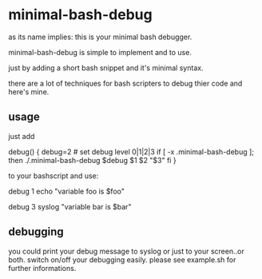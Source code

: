 minimal-bash-debug
==================

as its name implies: this is your minimal bash debugger. 

minimal-bash-debug is simple to implement and to use. 

just by adding a short bash snippet and it's minimal syntax.

there are a lot of techniques for bash scripters to debug thier code and here's mine. 

usage
-----

just add 

  debug() {
    debug=2 # set debug level 0|1|2|3
    if [ -x .minimal-bash-debug ]; then
    ./.minimal-bash-debug $debug $1 $2 "$3"
    fi
  }

to your bashscript and use:

  debug 1 echo "variable foo is $foo"

  debug 3 syslog "variable bar is $bar"

debugging
---------

you could print your debug message to syslog or just to your screen..or both.
switch on/off your debugging easily. please see example.sh for further informations.

